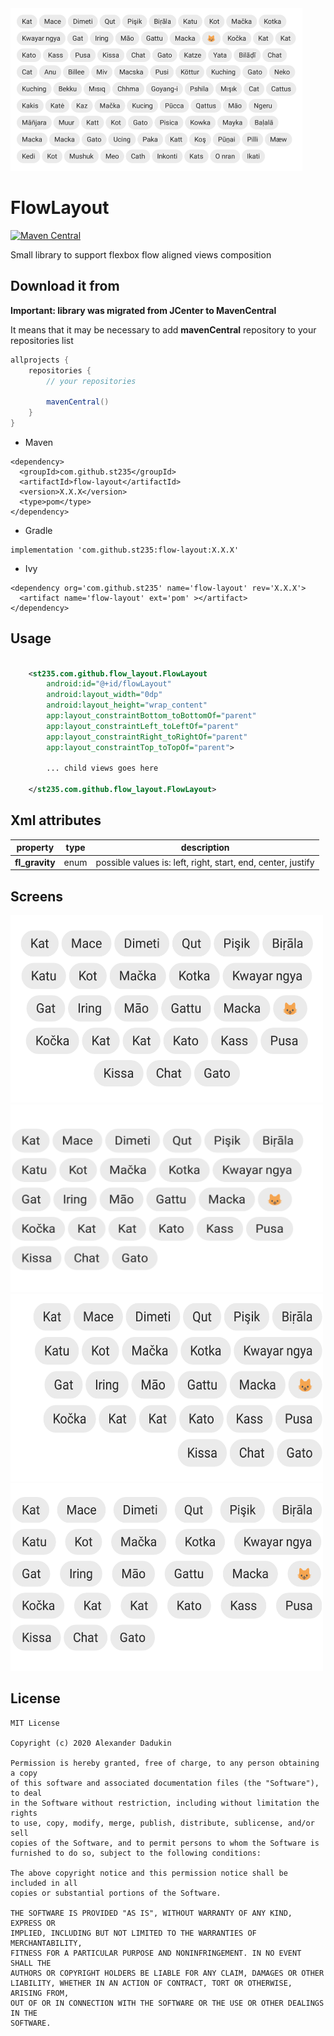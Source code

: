 <img src="/images/tags.png" width="467" height="260">

# FlowLayout

[![Maven Central](https://maven-badges.herokuapp.com/maven-central/com.github.st235/flow-layout/badge.svg)](https://maven-badges.herokuapp.com/maven-central/com.github.st235/flow-layout)

Small library to support flexbox flow aligned views composition

## Download it from

__Important: library was migrated from JCenter to MavenCentral__ 

It means that it may be necessary to add __mavenCentral__ repository to your repositories list

```groovy
allprojects {
    repositories {
        // your repositories

        mavenCentral()
    }
}
```

- Maven

```
<dependency>
  <groupId>com.github.st235</groupId>
  <artifactId>flow-layout</artifactId>
  <version>X.X.X</version>
  <type>pom</type>
</dependency>
```

- Gradle

```
implementation 'com.github.st235:flow-layout:X.X.X'
```

- Ivy

```
<dependency org='com.github.st235' name='flow-layout' rev='X.X.X'>
  <artifact name='flow-layout' ext='pom' ></artifact>
</dependency>
```

## Usage

```xml

    <st235.com.github.flow_layout.FlowLayout
        android:id="@+id/flowLayout"
        android:layout_width="0dp"
        android:layout_height="wrap_content"
        app:layout_constraintBottom_toBottomOf="parent"
        app:layout_constraintLeft_toLeftOf="parent"
        app:layout_constraintRight_toRightOf="parent"
        app:layout_constraintTop_toTopOf="parent">
        
        ... child views goes here
        
    </st235.com.github.flow_layout.FlowLayout>

```

## Xml attributes

| property | type | description |
| ----- | ----- | ----- |
| **fl_gravity** | enum | possible values is: left, right, start, end, center, justify |

## Screens

<img src="/images/center.png" width="500" height="300">
 <img src="/images/left.png" width="500" height="300">
 <img src="/images/right.png" width="500" height="300">
 <img src="/images/justify.png" width="500" height="300">


## License

```
MIT License

Copyright (c) 2020 Alexander Dadukin

Permission is hereby granted, free of charge, to any person obtaining a copy
of this software and associated documentation files (the "Software"), to deal
in the Software without restriction, including without limitation the rights
to use, copy, modify, merge, publish, distribute, sublicense, and/or sell
copies of the Software, and to permit persons to whom the Software is
furnished to do so, subject to the following conditions:

The above copyright notice and this permission notice shall be included in all
copies or substantial portions of the Software.

THE SOFTWARE IS PROVIDED "AS IS", WITHOUT WARRANTY OF ANY KIND, EXPRESS OR
IMPLIED, INCLUDING BUT NOT LIMITED TO THE WARRANTIES OF MERCHANTABILITY,
FITNESS FOR A PARTICULAR PURPOSE AND NONINFRINGEMENT. IN NO EVENT SHALL THE
AUTHORS OR COPYRIGHT HOLDERS BE LIABLE FOR ANY CLAIM, DAMAGES OR OTHER
LIABILITY, WHETHER IN AN ACTION OF CONTRACT, TORT OR OTHERWISE, ARISING FROM,
OUT OF OR IN CONNECTION WITH THE SOFTWARE OR THE USE OR OTHER DEALINGS IN THE
SOFTWARE.
```
